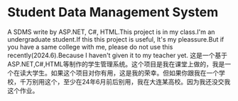 # Student Data Management System
A SDMS write by ASP.NET, C#, HTML.This project is in my class.I'm an undergraduate student.If this this project is useful, It's my pleassure.But if you have a same college with me, please do not use this recently(2024.6).Because I haven't given it to my teacher yet.
这是一个基于ASP.NET,C#,HTML等制作的学生管理系统。这个项目是我在课堂上做的，我是一个在读大学生。如果这个项目对你有用，这是我的荣幸。但如果你跟我在一个学校，千万别用这个，至少在24年6月前后别用，我在大连某高校。因为我还没交我这个作业。
